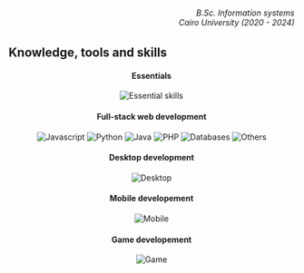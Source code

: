 <h6 align="right">
  <i>
    B.Sc. Information systems<br/>Cairo University (2020 - 2024)
  </i>
</h6> 

<h2 align="left">
  Knowledge, tools and skills
</h2>

<h4 align="center">
  Essentials
</h4>

<p align="center">
  <img src="https://skillicons.dev/icons?i=linux,bash,vim,git,github,docker" alt="Essential skills" />
</p>

<h4 align="center">
  Full-stack web development
</h4>

<p align="center">
  <img src="https://skillicons.dev/icons?i=typescript,mongodb,expressjs,react,nodejs" alt="Javascript" />
  <img src="https://skillicons.dev/icons?i=python,fastapi,flask,django" alt="Python" />
  <img src="https://skillicons.dev/icons?i=java,spring" alt="Java" />
  <img src="https://skillicons.dev/icons?i=php,laravel" alt="PHP" />
  <img src="https://skillicons.dev/icons?i=mysql,postgresql" alt="Databases" />
  <img src="https://skillicons.dev/icons?i=firebase" alt="Others" />
</p>

<h4 align="center">
  Desktop development
</h4>

<p align="center">
  <img src="https://skillicons.dev/icons?i=cpp,qt,c,vala,gtk" alt="Desktop" />
</p>

<h4 align="center">
  Mobile developement
</h4>

<p align="center">
  <img src="https://skillicons.dev/icons?i=react,kotlin,androidstudio,dart,flutter" alt="Mobile" />
</p>

<h4 align="center">
  Game developement
</h4>

<p align="center">
  <img src="https://skillicons.dev/icons?i=godot,cs,unity" alt="Game" />
</p>

